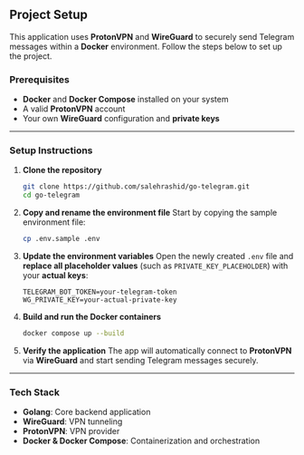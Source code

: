 ## Project Setup

This application uses **ProtonVPN** and **WireGuard** to securely send Telegram messages within a **Docker** environment. Follow the steps below to set up the project.

### Prerequisites

* **Docker** and **Docker Compose** installed on your system
* A valid **ProtonVPN** account
* Your own **WireGuard** configuration and **private keys**

---

### Setup Instructions

1. **Clone the repository**

   ```bash
   git clone https://github.com/salehrashid/go-telegram.git
   cd go-telegram
   ```

2. **Copy and rename the environment file**
   Start by copying the sample environment file:

   ```bash
   cp .env.sample .env
   ```

3. **Update the environment variables**
   Open the newly created `.env` file and **replace all placeholder values** (such as `PRIVATE_KEY_PLACEHOLDER`) with your **actual keys**:

   ```
   TELEGRAM_BOT_TOKEN=your-telegram-token
   WG_PRIVATE_KEY=your-actual-private-key
   ```

4. **Build and run the Docker containers**

   ```bash
   docker compose up --build
   ```

5. **Verify the application**
   The app will automatically connect to **ProtonVPN** via **WireGuard** and start sending Telegram messages securely.

---

### Tech Stack

* **Golang**: Core backend application
* **WireGuard**: VPN tunneling
* **ProtonVPN**: VPN provider
* **Docker & Docker Compose**: Containerization and orchestration
